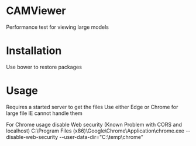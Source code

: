# CAMViewer
Performance test for viewing large models

# Installation
Use bower to restore packages 

# Usage
Requires a started server to get the files 
Use either Edge or Chrome for large file IE cannot handle them

For Chrome usage disable Web security (Known Problem with CORS and localhost)
C:\Program Files (x86)\Google\Chrome\Application\chrome.exe --disable-web-security --user-data-dir="C:\temp\chrome"


